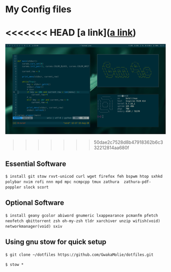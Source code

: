 # My Config files

<<<<<<< HEAD
[a link]([a link](https://github.com/user/repo/blob/branch/other_file.md))
=======
![ScreenShot](https://github.com/GwakaMolie/dotfiles/blob/master/screenshot.png)

>>>>>>> 50dae2c7528d8b47918362b6c332212814aa680f
## Essential Software
`$ install git stow rxvt-unicod curl wget firefox feh bspwm htop sxhkd polybar nvim rofi nnn mpd mpc ncmpcpp tmux zathura  zathura-pdf-poppler slock scort `

## Optional Software
  `$ install geany gcolor abiword gnumeric lxappearance pcmanfm pfetch neofetch qbittorrent zsh oh-my-zsh tldr xarchiver unzip wifish(void) networkmanager(void) sxiv `


## Using gnu stow for quick setup

`$ git clone ~/dotfiles https://github.com/GwakaMolie/dotfiles.git`

`$ stow *`

